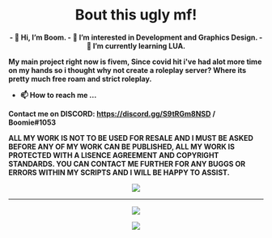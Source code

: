 <h1 align="center">Bout this ugly mf!</h1>
<p align="center">
<strong>
- 👋 Hi, I’m Boom.
- 👀 I’m interested in Development and Graphics Design.
- 🌱 I’m currently learning LUA.

My main project right now is fivem, Since covid hit i've had alot more time on my hands so i thought why not create a roleplay server? Where its pretty much free roam and strict roleplay.

- 📫 How to reach me ...

Contact me on DISCORD: https://discord.gg/S9tRGm8NSD / Boomie#1053

ALL MY WORK IS NOT TO BE USED FOR RESALE AND I MUST BE ASKED BEFORE ANY OF MY WORK CAN BE PUBLISHED, ALL MY WORK IS PROTECTED WITH A LISENCE AGREEMENT AND COPYRIGHT STANDARDS.
YOU CAN CONTACT ME FURTHER FOR ANY BUGGS OR ERRORS WITHIN MY SCRIPTS AND I WILL BE HAPPY TO ASSIST.</strong></p>
<p align="center">
  <a href="https://github.com/Boom1053">
    <img src="https://github-readme-stats.vercel.app/api?username=Boom1053&count_private=true&include_all_commits=true&show_icons=true&theme=omni&custom_title=Boomies's Stats"/>
    <hr>
    <p align="center">
      <img src="https://github-readme-stats.vercel.app/api/top-langs/?username=Boom1053">
       <p align="center">
        <img src="https://komarev.com/ghpvc/?username=Boom1053&style=flat-square"/>
      </p>
    </p>
  </a>
</p>

<!---
THIS IS A READ ME FILED AND IS ALSO ACTING AS A COPYRIGHT ACT OF 2021 USCR Laws
--->
